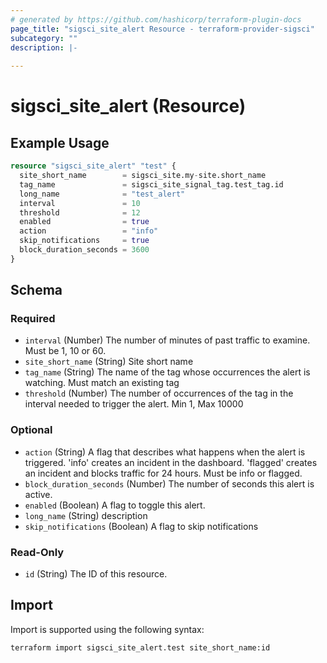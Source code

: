 ```yaml
---
# generated by https://github.com/hashicorp/terraform-plugin-docs
page_title: "sigsci_site_alert Resource - terraform-provider-sigsci"
subcategory: ""
description: |-
  
---
```


# sigsci_site_alert (Resource)



## Example Usage

```terraform
resource "sigsci_site_alert" "test" {
  site_short_name        = sigsci_site.my-site.short_name
  tag_name               = sigsci_site_signal_tag.test_tag.id
  long_name              = "test_alert"
  interval               = 10
  threshold              = 12
  enabled                = true
  action                 = "info"
  skip_notifications     = true
  block_duration_seconds = 3600
}
```

<!-- schema generated by tfplugindocs -->
## Schema

### Required

- `interval` (Number) The number of minutes of past traffic to examine. Must be 1, 10 or 60.
- `site_short_name` (String) Site short name
- `tag_name` (String) The name of the tag whose occurrences the alert is watching. Must match an existing tag
- `threshold` (Number) The number of occurrences of the tag in the interval needed to trigger the alert. Min 1, Max 10000

### Optional

- `action` (String) A flag that describes what happens when the alert is triggered. 'info' creates an incident in the dashboard. 'flagged' creates an incident and blocks traffic for 24 hours. Must be info or flagged.
- `block_duration_seconds` (Number) The number of seconds this alert is active.
- `enabled` (Boolean) A flag to toggle this alert.
- `long_name` (String) description
- `skip_notifications` (Boolean) A flag to skip notifications

### Read-Only

- `id` (String) The ID of this resource.

## Import

Import is supported using the following syntax:

```shell
terraform import sigsci_site_alert.test site_short_name:id
```
